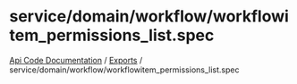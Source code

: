 # service/domain/workflow/workflowitem\_permissions\_list.spec
 
[Api Code Documentation](../README.md) / [Exports](../modules.md) / service/domain/workflow/workflowitem\_permissions\_list.spec
